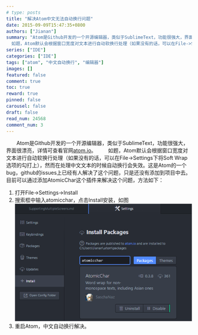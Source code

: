 ```yaml
---
# type: posts 
title: "解决Atom中文无法自动换行问题"
date: 2015-09-09T15:47:35+0800
authors: ["Jianan"]
summary: "Atom是Github开发的一个开源编辑器，类似于SublimeText，功能很强大，界面很漂亮，详情可查看官网atom.io。 
  如题，Atom默认会根据窗口宽度对文本进行自动软换行处理（如果没有的话，可以在File->Settings下将Soft Wrap选项的勾打上），然而在处理中文文本的时候自动换行会失效。这是Atom的一个bug，github的issues上已经有人解决了这个问题，只是"
series: ["IDE"]
categories: ["IDE"]
tags: ["atom", "中文自动换行", "编辑器"]
images: []
featured: false
comment: true
toc: true
reward: true
pinned: false
carousel: false
draft: false
read_num: 24568
comment_num: 3
---
```


&emsp;&emsp;Atom是Github开发的一个开源编辑器，类似于SublimeText，功能很强大，界面很漂亮，详情可查看官网[atom.io](https://atom.io/)。
&emsp;&emsp;如题，Atom默认会根据窗口宽度对文本进行自动软换行处理（如果没有的话，可以在File->Settings下将Soft Wrap选项的勾打上），然而在处理中文文本的时候自动换行会失效。这是Atom的一个bug，github的issues上已经有人解决了这个问题，只是还没有添加到项目中去。目前可以通过添加AtomicChar这个插件来解决这个问题，方法如下：

1. 打开File->Settings->Install
2. 搜索框中输入atomicchar，点击Install安装，如图
![安装AtomicChar](a7244ea4e8759f79d9f1fac862cb6b54.png)
3. 重启Atom，中文自动换行解决。